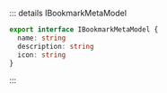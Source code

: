 ::: details IBookmarkMetaModel

```ts
export interface IBookmarkMetaModel {
  name: string
  description: string
  icon: string
}
```

:::